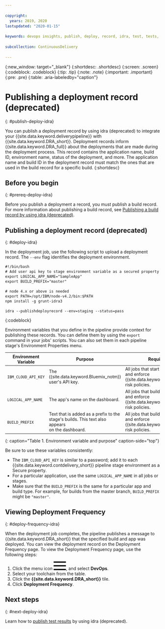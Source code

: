 ```yaml
---

copyright:
  years: 2019, 2020
lastupdated: "2020-01-15"

keywords: devops insights, publish, deploy, record, idra, test, tests, app, dashboard

subcollection: ContinuousDelivery

---
```


{:new_window: target="_blank"}
{:shortdesc: .shortdesc}
{:screen: .screen}
{:codeblock: .codeblock}
{:tip: .tip}
{:note: .note}
{:important: .important}
{:pre: .pre}
{:table: .aria-labeledby="caption"}

# Publishing a deployment record (deprecated)
{: #publish-deploy-idra}

You can publish a deployment record by using idra (deprecated) to integrate your {{site.data.keyword.deliverypipeline}} with {{site.data.keyword.DRA_short}}. Deployment records inform {{site.data.keyword.DRA_full}} about the deployments that are made during the deployment process. This record contains the application name, build ID, environment name, status of the deployment, and more. The application name and build ID in the deployment record must match the ones that are used in the build record for a specific build.
{:shortdesc}


## Before you begin
{: #prereq-deploy-idra}

Before you publish a deployment a record, you must publish a build record. For more information about publishing a build record, see [Publishing a build record by using idra (deprecated)](/docs/ContinuousDelivery?topic=ContinuousDelivery-publish-build-idra).


## Publishing a deployment record (deprecated)
{: #deploy-idra}

In the deployment job, use the following script to upload a deployment record. The `--env` flag identifies the deployment environment.

```
#!/bin/bash
# Add user api key to stage environment variable as a secured property
export LOGICAL_APP_NAME="SampleApp"
export BUILD_PREFIX="master"

# node 4.x or above is needed
export PATH=/opt/IBM/node-v4.2/bin:$PATH
npm install -g grunt-idra3

idra --publishdeployrecord --env=staging --status=pass
```
{:codeblock}

Environment variables that you define in the pipeline provide context for publishing these records. You can define them by using the `export` command in your jobs' scripts. You can also set them in each pipeline stage's Environment Properties menu.


| Environment Variable  | Purpose                                                                                        | Required |
|-----------------------|------------------------------------------------------------------------------------------------|-------------|
| `IBM_CLOUD_API_KEY`   | The {{site.data.keyword.Bluemix_notm}} user's API key.                                         | All jobs that start the idra CLI and enforce {{site.data.keyword.DRA_short}} risk policies.  |
| `LOGICAL_APP_NAME`    | The app's name on the dashboard.                                                               | All jobs that build, test, deploy, and enforce {{site.data.keyword.DRA_short}} risk policies. |
| `BUILD_PREFIX`        | Text that is added as a prefix to the <br> stage's builds. This text also appears <br> on the dashboard. | All jobs that build, test, deploy, and enforce {{site.data.keyword.DRA_short}} risk policies. |
{: caption="Table 1. Environment variable and purpose" caption-side="top"}

Be sure to use these variables consistently:

* The `IBM_CLOUD_API_KEY` is similar to a password; add it to each {{site.data.keyword.contdelivery_short}} pipeline stage environment as a Secure property.
* For a particular application, use the same `LOGICAL_APP_NAME` in all jobs or stages.
* Make sure that the `BUILD_PREFIX` is the same for a particular app and build type. For example, for builds from the master branch, `BUILD_PREFIX` might be `"master"`.


## Viewing Deployment Frequency
{: #deploy-frequency-idra}

When the deployment job completes, the pipeline publishes a message to {{site.data.keyword.DRA_short}} that the specified build and app was deployed. You can view the deployment record on the Deployment Frequency page. To view the Deployment Frequency page, use the following steps:

1. Click the menu icon ![hamburger icon](images/icon_hamburger.svg), and select **DevOps**.
2. Select your toolchain from the table.  
3. Click the **{{site.data.keyword.DRA_short}}** tile.
4. Click **Deployment Frequency**.


## Next steps
{: #next-deploy-idra} 

Learn how to [publish test results](/docs/ContinuousDelivery?topic=ContinuousDelivery-publish-test-idra) by using idra (deprecated).